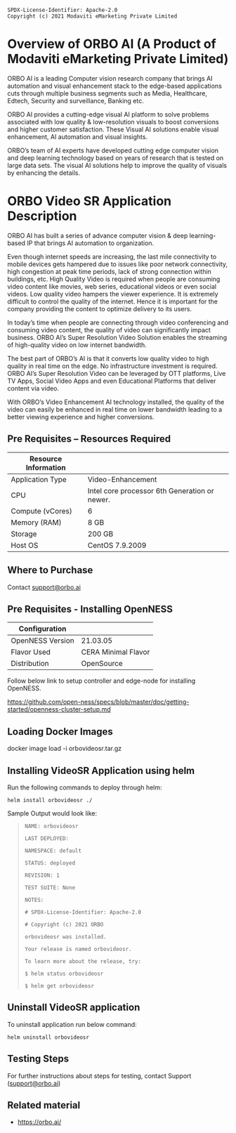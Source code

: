 ```text
SPDX-License-Identifier: Apache-2.0
Copyright (c) 2021 Modaviti eMarketing Private Limited
```

# Overview of ORBO AI (A Product of Modaviti eMarketing Private Limited)
ORBO AI is a leading Computer vision research company that brings AI automation and visual enhancement stack to the edge-based applications cuts through multiple business segments such as Media, Healthcare, Edtech, Security and surveillance, Banking etc. 

ORBO AI provides a cutting-edge visual AI platform to solve problems associated with low quality & low-resolution visuals to boost conversions and higher customer satisfaction. These Visual AI solutions enable visual enhancement, AI automation and visual insights.

ORBO’s team of AI experts have developed cutting edge computer vision and deep learning technology based on years of research that
is tested on large data sets. The visual AI solutions help to improve the quality of visuals by enhancing the details.

# **ORBO Video SR Application Description**
ORBO AI has built a series of advance computer vision & deep learning-based IP that brings AI automation to organization.

Even though internet speeds are increasing, the last mile connectivity to mobile devices gets hampered due to issues like poor network connectivity, high congestion at peak time periods, lack of strong connection within buildings, etc. High Quality Video is required when people are consuming video content like movies, web series, educational videos or even social videos. Low quality video hampers the viewer experience. It is extremely difficult to control the quality of the internet. Hence it is important for the company providing the content to optimize delivery to its users.

In today’s time when people are connecting through video conferencing and consuming video content, the quality of video can significantly impact business. ORBO AI’s Super Resolution Video Solution enables the streaming of high-quality video on low internet bandwidth. 

The best part of ORBO’s AI is that it converts low quality video to high quality in real time on the edge. No infrastructure investment is
required. ORBO AI’s Super Resolution Video can be leveraged by OTT platforms, Live TV Apps, Social Video Apps and even Educational
Platforms that deliver content via video.

With ORBO’s Video Enhancement AI technology installed, the quality of the video can easily be enhanced in real time on lower
bandwidth leading to a better viewing experience and higher conversions.



## **Pre Requisites – Resources Required**

| **Resource Information**           |                                              |
|------------------------------------|----------------------------------------------|
| Application Type                   | Video-Enhancement	                        |
| CPU                                | Intel core processor 6th Generation or newer.|   
| Compute  (vCores)                  | 6                                            |  
| Memory (RAM)                       | 8 GB                                         |  
| Storage 				             | 200  GB                                      |  
| Host OS                            | CentOS 7.9.2009                              | 
  


## **Where to Purchase**
Contact support@orbo.ai


## Pre Requisites - Installing OpenNESS

|**Configuration**                   |                          |
|  ----------------------------------|--------------------------|
| OpenNESS Version                   | 21.03.05		            |
| Flavor Used 					     | CERA Minimal Flavor	    |
| Distribution						 | OpenSource    	        |


Follow below link to setup controller and edge-node for installing OpenNESS.

https://github.com/open-ness/specs/blob/master/doc/getting-started/openness-cluster-setup.md


## Loading Docker Images
docker image load -i orbovideosr.tar.gz

## Installing VideoSR Application using helm

Run the following commands to deploy  through helm:

`helm install orbovideosr ./`

 Sample Output would look like:

> `NAME: orbovideosr`
>
> `LAST DEPLOYED:`
>
> `NAMESPACE: default`
>
> `STATUS: deployed`
>
> `REVISION: 1`
>
> `TEST SUITE: None`
>
> `NOTES:`
>
> `# SPDX-License-Identifier: Apache-2.0`
> 
> `# Copyright (c) 2021 ORBO`
> 
> `orbovideosr was installed.`
> 
> `Your release is named orbovideosr.`
> 
> `To learn more about the release, try:`
> 
> `$ helm status orbovideosr`
> 
> `$ helm get orbovideosr`


## Uninstall VideoSR application
To uninstall application run below command:
    
`helm uninstall orbovideosr`

## Testing Steps
For further instructions about steps for testing, contact Support (support@orbo.ai)

## **Related material**
* https://orbo.ai/

